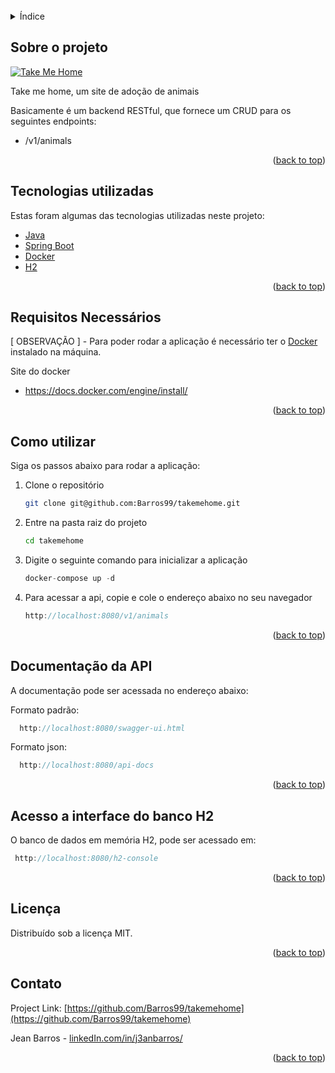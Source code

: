 <div id="top"></div>
<br />

<!-- TABLE OF CONTENTS -->
<details>
  <summary>Índice</summary>
  <ol>
    <li><a href="#sobre-o-projeto">Sobre o projeto</a></li>
    <li><a href="#tecnologias-utilizadas">Tecnologias utilizadas</a></li>
    <li><a href="#requisitos-necessários">Requisitos necessários</a></li>
    <li><a href="#como-utilizar">Como utilizar</a></li>
    <li><a href="#documentação-da-api">Documentação da api</a></li>
    <li><a href="#acesso-a-interface-do-banco-h2">Acesso a interface do banco H2</a></li>
    <li><a href="#licença">Licença</a></li>
    <li><a href="#contato">Contato</a></li>
  </ol>
</details>

<!-- ABOUT THE PROJECT -->

## Sobre o projeto

[![Take Me Home][product-screenshot]](https://github.com/Barros99/)

Take me home, um site de adoção de animais

Basicamente é um backend RESTful, que fornece um CRUD para os seguintes endpoints:

- /v1/animals

<p align="right">(<a href="#top">back to top</a>)</p>

## Tecnologias utilizadas

Estas foram algumas das tecnologias utilizadas neste projeto:

- [Java](https://www.java.com/pt-BR/)
- [Spring Boot](https://spring.io/projects/spring-boot)
- [Docker](https://www.docker.com/)
- [H2](https://dbdb.io/db/h2/)

<p align="right">(<a href="#top">back to top</a>)</p>

## Requisitos Necessários

[ OBSERVAÇÃO ] - Para poder rodar a aplicação é necessário ter o [Docker](https://docs.docker.com/) instalado na máquina.

Site do docker

- https://docs.docker.com/engine/install/

<p align="right">(<a href="#top">back to top</a>)</p>

<!-- GETTING STARTED -->

## Como utilizar

Siga os passos abaixo para rodar a aplicação:

1. Clone o repositório
   ```sh
   git clone git@github.com:Barros99/takemehome.git
   ```
2. Entre na pasta raiz do projeto
   ```sh
   cd takemehome
   ```
3. Digite o seguinte comando para inicializar a aplicação
   ```js
   docker-compose up -d
   ```
4. Para acessar a api, copie e cole o endereço abaixo no seu navegador
   ```js
   http://localhost:8080/v1/animals
   ```

<p align="right">(<a href="#top">back to top</a>)</p>

<!-- DOCUMENTATION -->

## Documentação da API

A documentação pode ser acessada no endereço abaixo:

Formato padrão:

```js
  http://localhost:8080/swagger-ui.html
```

Formato json:

```js
  http://localhost:8080/api-docs
```

<p align="right">(<a href="#top">back to top</a>)</p>

<!-- DATABASE -->

## Acesso a interface do banco H2

O banco de dados em memória H2, pode ser acessado em:

```js
 http://localhost:8080/h2-console
```

<p align="right">(<a href="#top">back to top</a>)</p>

<!-- LICENSE -->

## Licença

Distribuído sob a licença MIT.

<p align="right">(<a href="#top">back to top</a>)</p>

<!-- CONTACT -->

## Contato

Project Link: [https://github.com/Barros99/takemehome](https://github.com/Barros99/takemehome)

Jean Barros - [linkedIn.com/in/j3anbarros/](https://www.linkedin.com/in/j3anbarros/)

<p align="right">(<a href="#top">back to top</a>)</p>

[linkedin-shield]: https://img.shields.io/badge/-LinkedIn-black.svg?style=for-the-badge&logo=linkedin&colorB=555
[linkedin-url]: https://www.linkedin.com/in/j3anbarros/
[product-screenshot]: src/assests/mern.png
